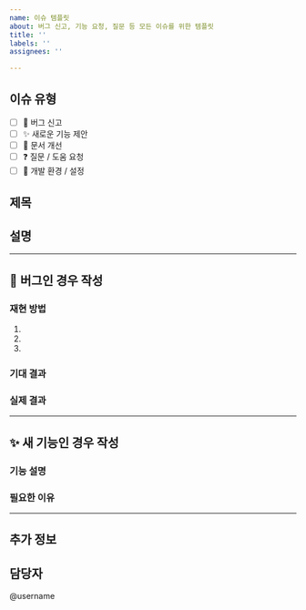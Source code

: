 ```yaml
---
name: 이슈 템플릿
about: 버그 신고, 기능 요청, 질문 등 모든 이슈를 위한 템플릿
title: ''
labels: ''
assignees: ''

---
```


## 이슈 유형
- [ ] 🐛 버그 신고
- [ ] ✨ 새로운 기능 제안
- [ ] 📝 문서 개선
- [ ] ❓ 질문 / 도움 요청
- [ ] 🔧 개발 환경 / 설정

## 제목
<!-- 이슈를 한 줄로 요약해주세요 -->

## 설명
<!-- 이슈에 대해 자세히 설명해주세요 -->

---

## 🐛 버그인 경우 작성
### 재현 방법
1. 
2. 
3. 

### 기대 결과
<!-- 어떻게 동작해야 하는지 -->

### 실제 결과
<!-- 실제로 어떻게 동작하는지 -->

---

## ✨ 새 기능인 경우 작성
### 기능 설명
<!-- 어떤 기능을 원하는지 -->

### 필요한 이유
<!-- 왜 이 기능이 필요한지 -->

---

## 추가 정보
<!-- 스크린샷, 에러 로그, 참고 자료 등 -->

## 담당자
<!-- 누가 처리하면 좋을지 (선택사항) -->
@username
